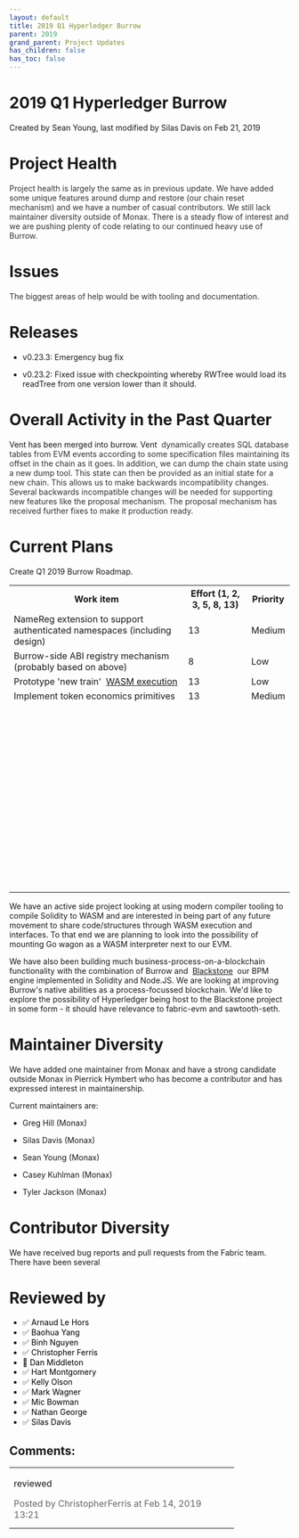 ```yaml
---
layout: default
title: 2019 Q1 Hyperledger Burrow
parent: 2019
grand_parent: Project Updates
has_children: false
has_toc: false
---
```


# 2019 Q1 Hyperledger Burrow

Created by Sean Young, last modified by Silas Davis on Feb 21, 2019

# Project Health

<span style="color: rgb(51,51,51);">Project health is largely the same
as in previous update. We have added some unique features around dump
and restore (our chain reset mechanism) and we have a number of casual
contributors. We still lack maintainer diversity outside of Monax. There
is a steady flow of interest and we are pushing plenty of code relating
to our continued heavy use of Burrow. </span>

# Issues

<span style="color: rgb(51,51,51);">The biggest areas of help would be
with tooling and documentation.  </span>

# Releases

-   v0.23.3: Emergency bug fix

-   v0.23.2: Fixed issue with checkpointing whereby RWTree would load
its readTree from one version lower than it should.

# Overall Activity in the Past Quarter

Vent has been merged into burrow. Vent  <span style="color: rgb(51,51,51);">dynamically creates SQL database tables
from EVM events according to some specification files maintaining its
offset in the chain as it goes. In addition, we can dump the chain state
using a new dump tool. This state can then be provided as an initial
state for a new chain. This allows us to make backwards incompatibility
changes. Several backwards incompatible changes will be needed for
supporting new features like the proposal mechanism. The proposal
mechanism has received further fixes to make it production ready.</span>

# Current Plans

Create Q1 2019 Burrow Roadmap.

<table class="wrapped confluenceTable">
<tbody>
<tr class="header">
<th class="confluenceTh">Work item</th>
<th class="confluenceTh">Effort (1, 2, 3, 5, 8, 13)</th>
<th class="confluenceTh">Priority</th>
</tr>

<tr class="odd">
<td class="confluenceTd">NameReg extension to support authenticated
namespaces (including design)</td>
<td class="confluenceTd">13</td>
<td class="confluenceTd">Medium</td>
</tr>
<tr class="even">
<td class="confluenceTd">Burrow-side ABI registry mechanism (probably
based on above)</td>
<td class="confluenceTd">8</td>
<td class="confluenceTd">Low</td>
</tr>
<tr class="odd">
<td class="confluenceTd">Prototype 'new train'  <a href="https://github.com/go-interpreter/wagon" class="external-link" rel="nofollow" title="https://github.com/go-interpreter/wagon">WASM
execution</a></td>
<td class="confluenceTd">13</td>
<td class="confluenceTd">Low</td>
</tr>
<tr class="even">
<td class="confluenceTd">Implement token economics primitives</td>
<td class="confluenceTd">13</td>
<td class="confluenceTd">Medium</td>
</tr>
<tr class="odd">
<td class="confluenceTd"><br />
</td>
<td class="confluenceTd"><br />
</td>
<td class="confluenceTd"><br />
</td>
</tr>
<tr class="even">
<td class="confluenceTd"><br />
</td>
<td class="confluenceTd"><br />
</td>
<td class="confluenceTd"><br />
</td>
</tr>
<tr class="odd">
<td class="confluenceTd"><br />
</td>
<td class="confluenceTd"><br />
</td>
<td class="confluenceTd"><br />
</td>
</tr>
<tr class="even">
<td class="confluenceTd"><br />
</td>
<td class="confluenceTd"><br />
</td>
<td class="confluenceTd"><br />
</td>
</tr>
<tr class="odd">
<td class="confluenceTd"><br />
</td>
<td class="confluenceTd"><br />
</td>
<td class="confluenceTd"><br />
</td>
</tr>
<tr class="even">
<td class="confluenceTd"><br />
</td>
<td class="confluenceTd"><br />
</td>
<td class="confluenceTd"><br />
</td>
</tr>
<tr class="odd">
<td class="confluenceTd"><br />
</td>
<td class="confluenceTd"><br />
</td>
<td class="confluenceTd"><br />
</td>
</tr>
<tr class="even">
<td class="confluenceTd"><br />
</td>
<td class="confluenceTd"><br />
</td>
<td class="confluenceTd"><br />
</td>
</tr>
<tr class="odd">
<td class="confluenceTd"><br />
</td>
<td class="confluenceTd"><br />
</td>
<td class="confluenceTd"><br />
</td>
</tr>
<tr class="even">
<td class="confluenceTd"><br />
</td>
<td class="confluenceTd"><br />
</td>
<td class="confluenceTd"><br />
</td>
</tr>
<tr class="odd">
<td class="confluenceTd"><br />
</td>
<td class="confluenceTd"><br />
</td>
<td class="confluenceTd"><br />
</td>
</tr>
<tr class="even">
<td class="confluenceTd"><br />
</td>
<td class="confluenceTd"><br />
</td>
<td class="confluenceTd"><br />
</td>
</tr>
<tr class="odd">
<td class="confluenceTd"><br />
</td>
<td class="confluenceTd"><br />
</td>
<td class="confluenceTd"><br />
</td>
</tr>
</tbody>
</table>



We have an active side project looking at using modern compiler tooling
to compile Solidity to WASM and are interested in being part of any
future movement to share code/structures through WASM execution and
interfaces. To that end we are planning to look into the possibility of
mounting Go wagon as a WASM interpreter next to our EVM.

We have also been building much business-process-on-a-blockchain
functionality with the combination of Burrow and 
<a href="https://github.com/agreements-network/blackstone" class="external-link" rel="nofollow" title="https://github.com/agreements-network/blackstone">Blackstone</a>
 our BPM engine implemented in Solidity and Node.JS. We are looking at improving Burrow's native abilities as a process-focussed blockchain.
We'd like to explore the possibility of Hyperledger being host to the
Blackstone project in some form - it should have relevance to fabric-evm
and sawtooth-seth.

# Maintainer Diversity

We have added one maintainer from Monax and have a strong candidate
outside Monax in Pierrick Hymbert who has become a contributor and has
expressed interest in maintainership.

Current maintainers are:

-   Greg Hill (Monax)

-   Silas Davis (Monax)

-   Sean Young (Monax)

-   Casey Kuhlman (Monax)

-   Tyler Jackson (Monax)

# Contributor Diversity

We have received bug reports and pull requests from the Fabric team. 
<span class="inline-comment-marker" ref="c0dd88cc-c2dd-4cbd-b99f-0fc7a5f36dc5">There have been several</span> 

# Reviewed by
-   ✅ <span style="color: rgb(0,0,0);">Arnaud Le Hors </span>
-   ✅ <span style="color: rgb(0,0,0);"> <span style="color: rgb(0,0,0);">Baohua Yang </span> </span>
-   ✅ <span style="color: rgb(0,0,0);"> <span style="color: rgb(0,0,0);"> <span style="color: rgb(0,0,0);">Binh
Nguyen </span> </span> </span>
-   ✅ <span style="color: rgb(0,0,0);"> <span style="color: rgb(0,0,0);"> <span style="color: rgb(0,0,0);">Christopher Ferris </span> </span></span>
-   🔲 <span style="color: rgb(0,0,0);"> <span style="color: rgb(0,0,0);"> <span style="color: rgb(0,0,0);"> <span style="color: rgb(0,0,0);">Dan Middleton </span> </span> </span></span>
-   ✅ <span style="color: rgb(0,0,0);"> <span style="color: rgb(0,0,0);"> <span style="color: rgb(0,0,0);"> <span style="color: rgb(0,0,0);"> <span style="color: rgb(0,0,0);">Hart
Montgomery </span> </span> </span> </span> </span>
-   ✅ <span style="color: rgb(0,0,0);"> <span style="color: rgb(0,0,0);"> <span style="color: rgb(0,0,0);"> <span style="color: rgb(0,0,0);"> <span style="color: rgb(0,0,0);"> <span style="color: rgb(0,0,0);">Kelly Olson </span> </span> </span></span> </span> </span>
-   ✅ <span style="color: rgb(0,0,0);"> <span style="color: rgb(0,0,0);"> <span style="color: rgb(0,0,0);"> <span style="color: rgb(0,0,0);"> <span style="color: rgb(0,0,0);"> <span style="color: rgb(0,0,0);"> <span style="color: rgb(0,0,0);">Mark
Wagner </span> </span> </span> </span> </span> </span> </span>
-   ✅ <span style="color: rgb(0,0,0);"> <span style="color: rgb(0,0,0);"> <span style="color: rgb(0,0,0);"> <span style="color: rgb(0,0,0);"> <span style="color: rgb(0,0,0);"> <span style="color: rgb(0,0,0);"> <span style="color: rgb(0,0,0);"> <span style="color: rgb(0,0,0);">Mic Bowman </span> </span> </span></span> </span> </span> </span> </span>
-   ✅ <span style="color: rgb(0,0,0);"> <span style="color: rgb(0,0,0);"> <span style="color: rgb(0,0,0);"> <span style="color: rgb(0,0,0);"> <span style="color: rgb(0,0,0);"> <span style="color: rgb(0,0,0);"> <span style="color: rgb(0,0,0);"> <span style="color: rgb(0,0,0);">Nathan George </span> </span> </span></span> </span> </span> </span> </span>
-   ✅ <span style="color: rgb(0,0,0);"> <span style="color: rgb(0,0,0);"> <span style="color: rgb(0,0,0);"> <span style="color: rgb(0,0,0);"> <span style="color: rgb(0,0,0);"> <span style="color: rgb(0,0,0);"> <span style="color: rgb(0,0,0);"> <span style="color: rgb(0,0,0);">Silas Davis </span> </span> </span></span> </span> </span> </span> </span>



## Comments:

<table data-border="0" width="100%">
<colgroup>
<col style="width: 100%" />
</colgroup>
<tbody>
<tr class="odd">
<td><span id="comment-6424270"></span>
<p>reviewed</p>
<div class="smallfont" data-align="left" style="color: #666666; width: 98%; margin-bottom: 10px;">
 Posted by ChristopherFerris at Feb 14, 2019 13:21 </div ></td>
</tr>
</tbody>
</table>




